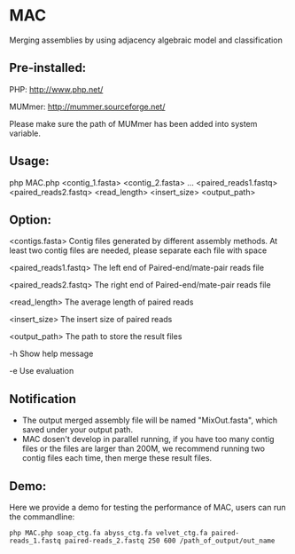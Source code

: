 # MAC
Merging assemblies by using adjacency algebraic model and classification

## Pre-installed:

PHP: http://www.php.net/

MUMmer: http://mummer.sourceforge.net/ 

Please make sure the path of MUMmer has been added into system variable.

## Usage: 

php MAC.php <contig_1.fasta> <contig_2.fasta> ... <paired_reads1.fastq> <paired_reads2.fastq> <read_length> <insert_size> <output_path>


## Option:
	
<contigs.fasta>	Contig files generated by different assembly methods. At least two contig files are needed, please separate each file with space

<paired_reads1.fastq>	The left end of Paired-end/mate-pair reads file

<paired_reads2.fastq>	The right end of Paired-end/mate-pair reads file

<read_length>	The average length of paired reads

<insert_size>	The insert size of paired reads

<output_path>	The path to store the result files

-h      Show help message 

-e      Use evaluation

## Notification
- The output merged assembly file will be named "MixOut.fasta", which saved under your output path.
- MAC dosen't develop in parallel running, if you have too many contig files or the files are larger than 200M, we recommend running two contig files each time, then merge these result files.


## Demo:

Here we provide a demo for testing the performance of MAC, users can run the commandline:

```
php MAC.php soap_ctg.fa abyss_ctg.fa velvet_ctg.fa paired-reads_1.fastq paired-reads_2.fastq 250 600 /path_of_output/out_name
```
